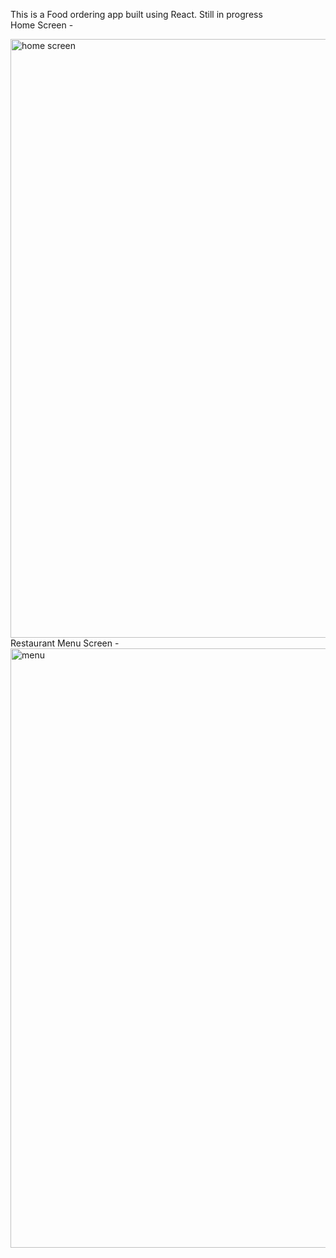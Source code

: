 This is a Food ordering app built using React. 
Still in progress
<br/>
Home Screen - 

<img width="958" alt="home screen" src="https://github.com/akshay161099/Food-ordering-app-using-react/assets/54402124/0b1ab3a4-fe3b-47db-868f-99354c80c5a9">
Restaurant Menu Screen - 

<img width="959" alt="menu " src="https://github.com/akshay161099/Food-ordering-app-using-react/assets/54402124/e78cb282-4d79-4e29-b093-71b6a4543674">
